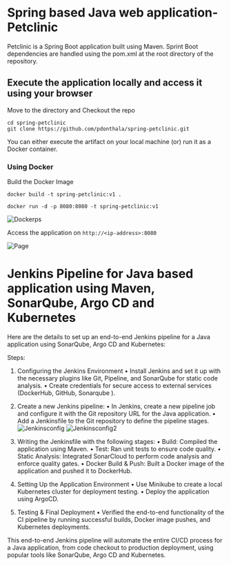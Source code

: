 # Spring based Java web application- Petclinic
 
Petclinic is a Spring Boot application built using Maven. Sprint Boot dependencies are handled using the pom.xml at the root directory of the repository.

## Execute the application locally and access it using your browser

Move to the directory and Checkout the repo

```
cd spring-petclinic
git clone https://github.com/pdonthala/spring-petclinic.git

```

You can either execute the artifact on your local machine (or) run it as a Docker container.

### Using Docker

Build the Docker Image

```
docker build -t spring-petclinic:v1 .
```

```
docker run -d -p 8080:8080 -t spring-petclinic:v1
```
![Dockerps](https://github.com/user-attachments/assets/dfafca7f-d3fe-4a5b-a0e0-8c848a4bb53a)


Access the application on `http://<ip-address>:8080`

![Page](https://github.com/user-attachments/assets/501d4a82-2e9f-40c5-9739-b7bcebb77e5b)


# Jenkins Pipeline for Java based application using Maven, SonarQube, Argo CD and Kubernetes

Here are the details to set up an end-to-end Jenkins pipeline for a Java application using SonarQube, Argo CD and Kubernetes:

Steps:

1. Configuring the Jenkins Environment
• Install Jenkins and set it up with the necessary plugins like Git, Pipeline, and SonarQube for static code analysis.
• Create credentials for secure access to external services (DockerHub, GitHub, Sonarqube ).

2. Create a new Jenkins pipeline:
• In Jenkins, create a new pipeline job and configure it with the Git repository URL for the Java application.
• Add a Jenkinsfile to the Git repository to define the pipeline stages.
   ![Jenkinsconfig](https://github.com/user-attachments/assets/adceab71-2e0b-4744-b030-fe7d74e31bd0)
   ![Jenkinsconfig2](https://github.com/user-attachments/assets/e067330b-7e46-4f9d-842c-033c0dc192a6)

3. Writing the Jenkinsfile with the following stages:
• Build: Compiled the application using Maven.
• Test: Ran unit tests to ensure code quality.
• Static Analysis: Integrated SonarCloud to perform code analysis and enforce quality gates.
• Docker Build & Push: Built a Docker image of the application and pushed it to DockerHub.

4. Setting Up the Application Environment
• Use Minikube to create a local Kubernetes cluster for deployment testing.
• Deploy the application using ArgoCD.

5. Testing & Final Deployment
• Verified the end-to-end functionality of the CI pipeline by running successful builds, Docker image pushes, and Kubernetes deployments.


This end-to-end Jenkins pipeline will automate the entire CI/CD process for a Java application, from code checkout to production deployment, using popular tools like SonarQube, Argo CD and Kubernetes.
